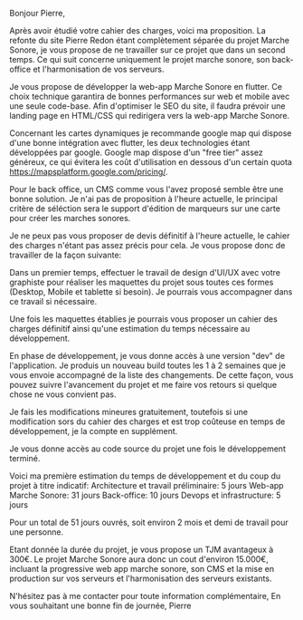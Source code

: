 Bonjour Pierre,

Après avoir étudié votre cahier des charges, voici ma proposition.
La refonte du site Pierre Redon étant complètement séparée du projet Marche Sonore, je vous propose de ne travailler sur ce projet que dans un second temps. Ce qui suit concerne uniquement le projet marche sonore, son back-office et l'harmonisation de vos serveurs.

Je vous propose de développer la web-app Marche Sonore en flutter. Ce choix technique garantira de bonnes performances sur web et mobile avec une seule code-base. Afin d'optimiser le SEO du site, il faudra prévoir une landing page en HTML/CSS qui redirigera vers la web-app Marche Sonore.

Concernant les cartes dynamiques je recommande google map qui dispose d'une bonne intégration avec flutter, les deux technologies étant développées par google. Google map dispose d'un "free tier" assez généreux, ce qui évitera les coût d'utilisation en dessous d'un certain quota https://mapsplatform.google.com/pricing/.

Pour le back office, un CMS comme vous l'avez proposé semble être une bonne solution. Je n'ai pas de proposition à l'heure actuelle, le principal critère de séléction sera le support d'édition de marqueurs sur une carte pour créer les marches sonores.

Je ne peux pas vous proposer de devis définitif à l'heure actuelle, le cahier des charges n'étant pas assez précis pour cela. Je vous propose donc de travailler de la façon suivante:

Dans un premier temps, effectuer le travail de design d'UI/UX avec votre graphiste pour réaliser les maquettes du projet sous toutes ces formes (Desktop, Mobile et tablette si besoin). Je pourrais vous accompagner dans ce travail si nécessaire.

Une fois les maquettes établies je pourrais vous proposer un cahier des charges définitif ainsi qu'une estimation du temps nécessaire au développement.

En phase de développement, je vous donne accès à une version "dev" de l'application. Je produis un nouveau build toutes les 1 à 2 semaines que je vous envoie accompagné de la liste des changements. De cette façon, vous pouvez suivre l'avancement du projet et me faire vos retours si quelque chose ne vous convient pas.

Je fais les modifications mineures gratuitement, toutefois si une modification sors du cahier des charges et est trop coûteuse en temps de développement, je la compte en supplément.

Je vous donne accès au code source du projet une fois le développement terminé.

Voici ma première estimation du temps de développement et du coup du projet à titre indicatif:
Architecture et travail préliminaire: 5 jours
Web-app Marche Sonore: 31 jours
Back-office: 10 jours
Devops et infrastructure: 5 jours

Pour un total de 51 jours ouvrés, soit environ 2 mois et demi de travail pour une personne.

Etant donnée la durée du projet, je vous propose un TJM avantageux à 300€. Le projet Marche Sonore aura donc un cout d'environ 15.000€, incluant la progressive web app marche sonore, son CMS et la mise en production sur vos serveurs et l'harmonisation des serveurs existants.

N'hésitez pas à me contacter pour toute information complémentaire,
En vous souhaitant une bonne fin de journée,
Pierre